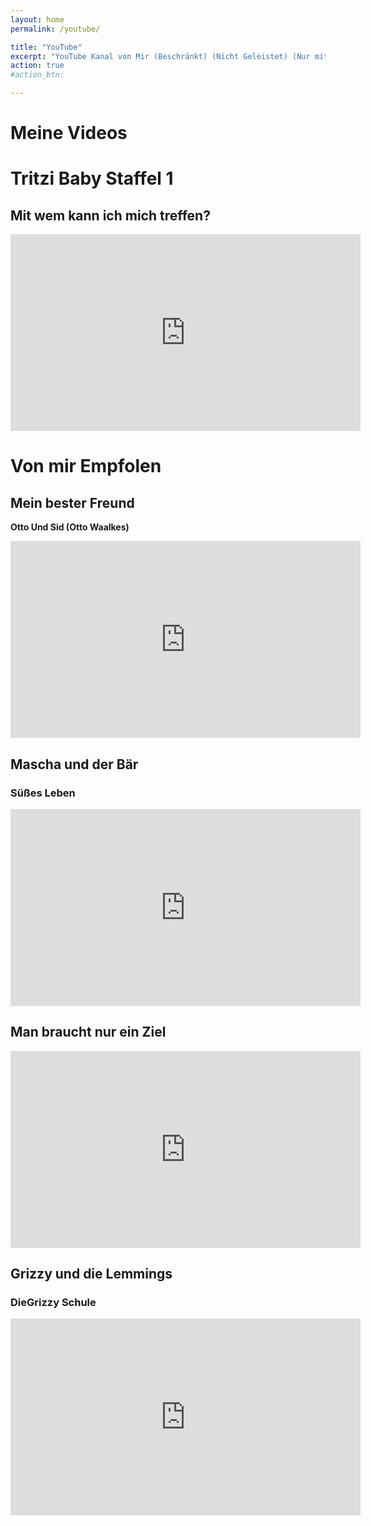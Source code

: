 ```yaml
---
layout: home
permalink: /youtube/

title: "YouTube"
excerpt: "YouTube Kanal von Mir (Beschränkt) (Nicht Geleistet) (Nur mit Link verfügbar) (Mit Zusätzlichen Empfehlungen)"
action: true
#action_btn:

---
```


# Meine Videos


# Tritzi Baby Staffel 1
## Mit wem kann ich mich treffen?

  <iframe width="560" height="315" src="https://www.youtube-nocookie.com/embed/pF8L0zaRBLI" title="Tritzi's Suche nach jemandem" frameborder="0" allow="accelerometer; autoplay; clipboard-write; encrypted-media; gyroscope; picture-in-picture; web-share" referrerpolicy="strict-origin-when-cross-origin" allowfullscreen></iframe>

#  Von mir Empfolen
## Mein bester Freund
**Otto Und Sid (Otto Waalkes)**
<iframe width="560" height="315" src="https://www.youtube-nocookie.com/embed/WRUjq7t4rC8?si=jWlUjr4hlCnujGMC" title="Mein bester Freund - Otto und Sid" frameborder="0" allow="accelerometer; autoplay; clipboard-write; encrypted-media; gyroscope; picture-in-picture; web-share" referrerpolicy="strict-origin-when-cross-origin" allowfullscreen></iframe>

## Mascha und der Bär
### Süßes Leben
<iframe width="560" height="315" src="https://www.youtube-nocookie.com/embed/Pgz2rTSN-k8" title="Mascha und der Bär | Süßes Leben" frameborder="0" allow="accelerometer; autoplay; clipboard-write; encrypted-media; gyroscope; picture-in-picture; web-share" referrerpolicy="strict-origin-when-cross-origin" allowfullscreen></iframe>

## Man braucht nur ein Ziel
<iframe width="560" height="315" src="https://www.youtube-nocookie.com/embed/y8kfx6O_dPM" title="Mascha und der Bär - Man braucht nur ein Ziel" frameborder="0" allow="accelerometer; autoplay; clipboard-write; encrypted-media; gyroscope; picture-in-picture; web-share" referrerpolicy="strict-origin-when-cross-origin" allowfullscreen></iframe>

## Grizzy und die Lemmings
### DieGrizzy Schule
<iframe width="560" height="315" src="https://www.youtube-nocookie.com/embed/KFzOiDVzS9k" title="Die Grizzy Schule - Grizzy und die Lemmings" frameborder="0" allow="accelerometer; autoplay; clipboard-write; encrypted-media; gyroscope; picture-in-picture; web-share" referrerpolicy="strict-origin-when-cross-origin" allowfullscreen></iframe>
